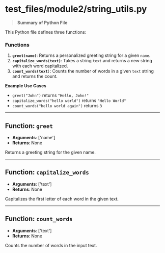 # test_files/module2/string_utils.py

> **Summary of Python File**

This Python file defines three functions:

### Functions

1. **`greet(name)`**: Returns a personalized greeting string for a given `name`.
2. **`capitalize_words(text)`**: Takes a string `text` and returns a new string with each word capitalized.
3. **`count_words(text)`**: Counts the number of words in a given `text` string and returns the count.

**Example Use Cases**

* `greet("John")` returns `"Hello, John!"`
* `capitalize_words("hello world")` returns `"Hello World"`
* `count_words("hello world again")` returns `3`


---


## Function: `greet`
- **Arguments**: ['name']
- **Returns**: None

Returns a greeting string for the given name.


---


## Function: `capitalize_words`
- **Arguments**: ['text']
- **Returns**: None

Capitalizes the first letter of each word in the given text.


---


## Function: `count_words`
- **Arguments**: ['text']
- **Returns**: None

Counts the number of words in the input text.

